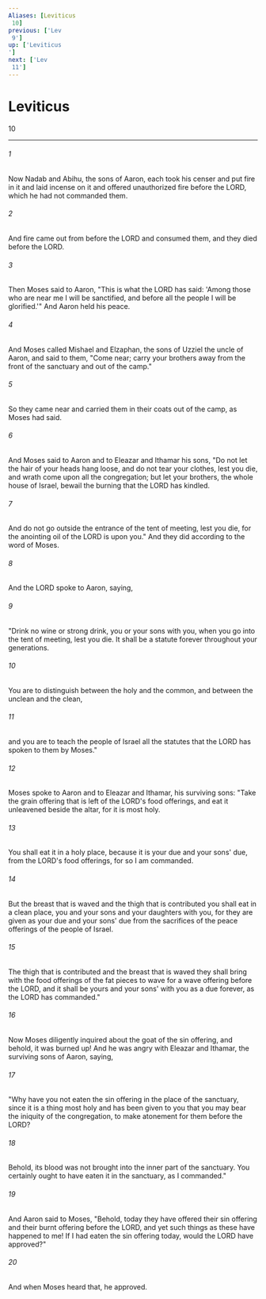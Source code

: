 ```yaml
---
Aliases: [Leviticus 10]
previous: ['Lev 9']
up: ['Leviticus']
next: ['Lev 11']
---
```

# Leviticus 10

***
 

###### 1 
Now Nadab and Abihu, the sons of Aaron, each took his censer and put fire in it and laid incense on it and offered unauthorized fire before the LORD, which he had not commanded them.  

###### 2 
And fire came out from before the LORD and consumed them, and they died before the LORD.  

###### 3 
Then Moses said to Aaron, "This is what the LORD has said: 'Among those who are near me I will be sanctified, and before all the people I will be glorified.'" And Aaron held his peace.  

###### 4 
And Moses called Mishael and Elzaphan, the sons of Uzziel the uncle of Aaron, and said to them, "Come near; carry your brothers away from the front of the sanctuary and out of the camp."  

###### 5 
So they came near and carried them in their coats out of the camp, as Moses had said.  

###### 6 
And Moses said to Aaron and to Eleazar and Ithamar his sons, "Do not let the hair of your heads hang loose, and do not tear your clothes, lest you die, and wrath come upon all the congregation; but let your brothers, the whole house of Israel, bewail the burning that the LORD has kindled.  

###### 7 
And do not go outside the entrance of the tent of meeting, lest you die, for the anointing oil of the LORD is upon you." And they did according to the word of Moses.  

###### 8 
And the LORD spoke to Aaron, saying,  

###### 9 
"Drink no wine or strong drink, you or your sons with you, when you go into the tent of meeting, lest you die. It shall be a statute forever throughout your generations.  

###### 10 
You are to distinguish between the holy and the common, and between the unclean and the clean,  

###### 11 
and you are to teach the people of Israel all the statutes that the LORD has spoken to them by Moses."  

###### 12 
Moses spoke to Aaron and to Eleazar and Ithamar, his surviving sons: "Take the grain offering that is left of the LORD's food offerings, and eat it unleavened beside the altar, for it is most holy.  

###### 13 
You shall eat it in a holy place, because it is your due and your sons' due, from the LORD's food offerings, for so I am commanded.  

###### 14 
But the breast that is waved and the thigh that is contributed you shall eat in a clean place, you and your sons and your daughters with you, for they are given as your due and your sons' due from the sacrifices of the peace offerings of the people of Israel.  

###### 15 
The thigh that is contributed and the breast that is waved they shall bring with the food offerings of the fat pieces to wave for a wave offering before the LORD, and it shall be yours and your sons' with you as a due forever, as the LORD has commanded."  

###### 16 
Now Moses diligently inquired about the goat of the sin offering, and behold, it was burned up! And he was angry with Eleazar and Ithamar, the surviving sons of Aaron, saying,  

###### 17 
"Why have you not eaten the sin offering in the place of the sanctuary, since it is a thing most holy and has been given to you that you may bear the iniquity of the congregation, to make atonement for them before the LORD?  

###### 18 
Behold, its blood was not brought into the inner part of the sanctuary. You certainly ought to have eaten it in the sanctuary, as I commanded."  

###### 19 
And Aaron said to Moses, "Behold, today they have offered their sin offering and their burnt offering before the LORD, and yet such things as these have happened to me! If I had eaten the sin offering today, would the LORD have approved?"  

###### 20 
And when Moses heard that, he approved.
